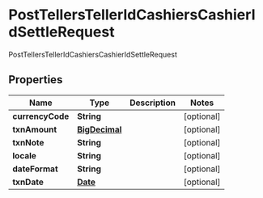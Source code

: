 

# PostTellersTellerIdCashiersCashierIdSettleRequest

PostTellersTellerIdCashiersCashierIdSettleRequest
## Properties

Name | Type | Description | Notes
------------ | ------------- | ------------- | -------------
**currencyCode** | **String** |  |  [optional]
**txnAmount** | [**BigDecimal**](BigDecimal.md) |  |  [optional]
**txnNote** | **String** |  |  [optional]
**locale** | **String** |  |  [optional]
**dateFormat** | **String** |  |  [optional]
**txnDate** | [**Date**](Date.md) |  |  [optional]




